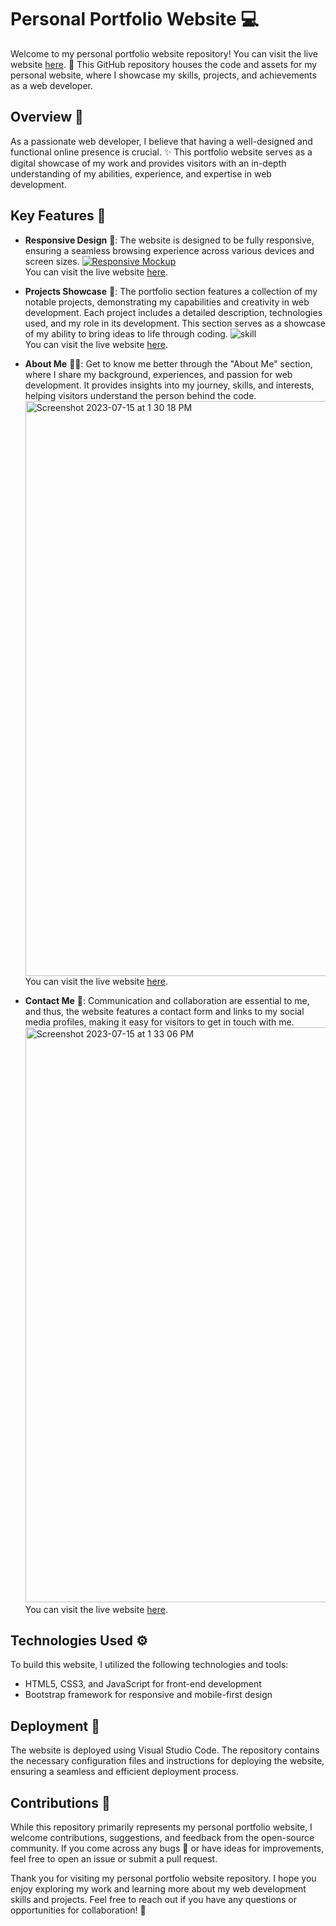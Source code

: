 # Personal Portfolio Website 💻

Welcome to my personal portfolio website repository! You can visit the live website [here](https://prince-tagadiya.github.io/Prince-Portfolio/). 🚀 This GitHub repository houses the code and assets for my personal website, where I showcase my skills, projects, and achievements as a web developer.

## Overview 🌟
As a passionate web developer, I believe that having a well-designed and functional online presence is crucial. ✨ This portfolio website serves as a digital showcase of my work and provides visitors with an in-depth understanding of my abilities, experience, and expertise in web development.

## Key Features 🔑
- **Responsive Design** 📱: The website is designed to be fully responsive, ensuring a seamless browsing experience across various devices and screen sizes.
        [![Responsive Mockup](https://github.com/Prince-Tagadiya/Prince-Portfolio/assets/131431955/da5cbb11-39f9-4061-8ae3-817fe2cfccef)](https://prince-tagadiya.github.io/Prince-Portfolio/)<br>
  You can visit the live website [here](https://prince-tagadiya.github.io/Prince-Portfolio/).

<!-- - **Skill Section** 🚀: Highlighting my skills as a web developer, this section provides an overview of the programming languages, frameworks, and tools I have mastered. It showcases my proficiency in HTML, CSS, JavaScript, and my ability to work with frameworks such as Bootstrap.
  <img width="1118" alt="Screenshot 2023-07-15 at 1 22 01 PM" src="https://github.com/Prince-Tagadiya/Prince-Portfolio/assets/131431955/92756778-9f75-4436-9231-cabd64cfe62c">
You can visit the live website [here](https://prince-tagadiya.github.io/Prince-Portfolio/).-->

- **Projects Showcase** 🎉: The portfolio section features a collection of my notable projects, demonstrating my capabilities and creativity in web development. Each project includes a detailed description, technologies used, and my role in its development. This section serves as a showcase of my ability to bring ideas to life through coding.
  ![skill](https://github.com/Prince-Tagadiya/Prince-Portfolio/assets/131431955/70268cbd-bff5-411e-9b91-a23d7ab228b9)<br>
You can visit the live website [here](https://prince-tagadiya.github.io/Prince-Portfolio/).

- **About Me** 🙋‍♂️: Get to know me better through the "About Me" section, where I share my background, experiences, and passion for web development. It provides insights into my journey, skills, and interests, helping visitors understand the person behind the code.
  <img width="920" alt="Screenshot 2023-07-15 at 1 30 18 PM" src="https://github.com/Prince-Tagadiya/Prince-Portfolio/assets/131431955/e4c82e9b-5dbb-4135-9476-5b347ac1b2a7"><br>
You can visit the live website [here](https://prince-tagadiya.github.io/Prince-Portfolio/).

<!-- - **Resume/CV** 📄: The website also includes a downloadable version of my resume or CV, providing a comprehensive overview of my education, work experience, and other relevant information.-->
  
- **Contact Me** 📧: Communication and collaboration are essential to me, and thus, the website features a contact form and links to my social media profiles, making it easy for visitors to get in touch with me.
  <img width="920" alt="Screenshot 2023-07-15 at 1 33 06 PM" src="https://github.com/Prince-Tagadiya/Prince-Portfolio/assets/131431955/dbd0fc13-a6b0-440d-a6f0-600f50b49481"><br>
  You can visit the live website [here](https://prince-tagadiya.github.io/Prince-Portfolio/).


## Technologies Used ⚙️
To build this website, I utilized the following technologies and tools:
- HTML5, CSS3, and JavaScript for front-end development
- Bootstrap framework for responsive and mobile-first design

## Deployment 🚀
The website is deployed using Visual Studio Code. The repository contains the necessary configuration files and instructions for deploying the website, ensuring a seamless and efficient deployment process.

## Contributions 🤝
While this repository primarily represents my personal portfolio website, I welcome contributions, suggestions, and feedback from the open-source community. If you come across any bugs 🐛 or have ideas for improvements, feel free to open an issue or submit a pull request.

Thank you for visiting my personal portfolio website repository. I hope you enjoy exploring my work and learning more about my web development skills and projects. Feel free to reach out if you have any questions or opportunities for collaboration! 📩
